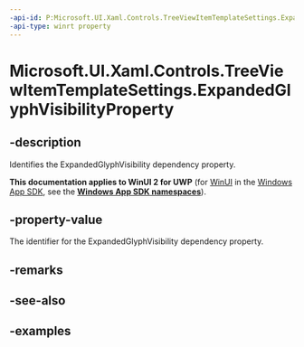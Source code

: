 ```yaml
---
-api-id: P:Microsoft.UI.Xaml.Controls.TreeViewItemTemplateSettings.ExpandedGlyphVisibilityProperty
-api-type: winrt property
---
```

<!-- Property syntax.
public DependencyProperty ExpandedGlyphVisibilityProperty { get; }
-->

# Microsoft.UI.Xaml.Controls.TreeViewItemTemplateSettings.ExpandedGlyphVisibilityProperty


## -description

Identifies the ExpandedGlyphVisibility dependency property.


**This documentation applies to WinUI 2 for UWP** (for [WinUI](/windows/apps/winui/winui3/) in the [Windows App SDK](/windows/apps/windows-app-sdk/), see the **[Windows App SDK namespaces](/windows/windows-app-sdk/api/winrt/)**).

## -property-value

The identifier for the ExpandedGlyphVisibility dependency property.


## -remarks


## -see-also


## -examples


